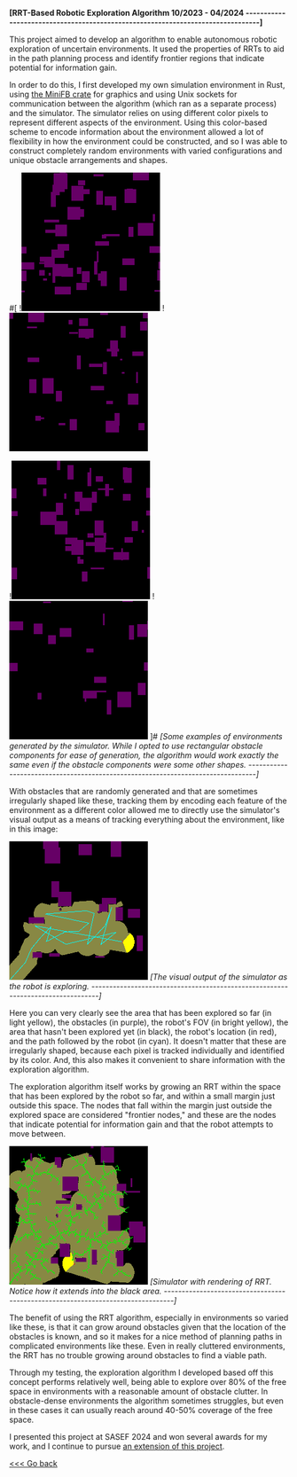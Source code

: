 **[RRT-Based Robotic Exploration Algorithm                        10/2023 - 04/2024
--------------------------------------------------------------------------------]**

This project aimed to develop an algorithm to enable autonomous robotic
exploration of uncertain environments. It used the properties of RRTs to aid in
the path planning process and identify frontier regions that indicate potential
for information gain.

In order to do this, I first developed my own simulation environment in Rust,
using [the MiniFB crate](https://crates.io/crates/minifb) for graphics and using Unix sockets for communication
between the algorithm (which ran as a separate process) and the simulator. The
simulator relies on using different color pixels to represent different aspects
of the environment. Using this color-based scheme to encode information about
the environment allowed a lot of flexibility in how the environment could be
constructed, and so I was able to construct completely random environments with
varied configurations and unique obstacle arrangements and shapes.

#[
!![simulator](/img/expbot/sim24.png)    !![simulator](/img/expbot/sim26.png)

!![simulator](/img/expbot/sim36.png)    !![simulator](/img/expbot/sim49.png)
]#
*[Some examples of environments generated by the simulator. While I opted to use
rectangular obstacle components for ease of generation, the algorithm would work
exactly the same even if the obstacle components were some other shapes.
--------------------------------------------------------------------------------]*

With obstacles that are randomly generated and that are sometimes irregularly
shaped like these, tracking them by encoding each feature of the environment as
a different color allowed me to directly use the simulator's visual output
as a means of tracking everything about the environment, like in this image:

![simulator](/img/expbot/sim_explored.png)
*[The visual output of the simulator as the robot is exploring.
--------------------------------------------------------------------------------]*

Here you can very clearly see the area that has been explored so far (in light
yellow), the obstacles (in purple), the robot's FOV (in bright yellow), the area
that hasn't been explored yet (in black), the robot's location (in red), and the
path followed by the robot (in cyan). It doesn't matter that these are
irregularly shaped, because each pixel is tracked individually and identified by
its color. And, this also makes it convenient to share information with the
exploration algorithm.

The exploration algorithm itself works by growing an RRT within the space that
has been explored by the robot so far, and within a small margin just outside
this space. The nodes that fall within the margin just outside the explored
space are considered "frontier nodes," and these are the nodes that indicate
potential for information gain and that the robot attempts to move between.

![simulator](/img/expbot/sim_rrt.png)
*[Simulator with rendering of RRT. Notice how it extends into the black area.
--------------------------------------------------------------------------------]*

The benefit of using the RRT algorithm, especially in environments so varied
like these, is that it can grow around obstacles given that the location of the
obstacles is known, and so it makes for a nice method of planning paths in
complicated environments like these. Even in really cluttered environments, the
RRT has no trouble growing around obstacles to find a viable path.

Through my testing, the exploration algorithm I developed based off this concept
performs relatively well, being able to explore over 80% of the free space in
environments with a reasonable amount of obstacle clutter. In obstacle-dense
environments the algorithm sometimes struggles, but even in these cases it can
usually reach around 40-50% coverage of the free space.

I presented this project at SASEF 2024 and won several awards for my work, and I
continue to pursue [an extension of this project](robot-graph-pruning.html).

[<<< Go back](/projects)